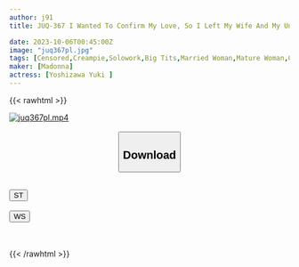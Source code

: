 ```yaml
---
author: j91
title: JUQ-367 I Wanted To Confirm My Love, So I Left My Wife And My Unfaithful Junior Alone For 3 Hours... My NTR Story Of How My Wife Was Stolen From Me With A Total Of 16 Vaginal Cum Shots Without Pulling Out Yuki Yoshizawa

date: 2023-10-06T00:45:00Z
image: "juq367pl.jpg"
tags: [Censored,Creampie,Solowork,Big Tits,Married Woman,Mature Woman,Cuckold	]
maker: [Madonna]
actress: [Yoshizawa Yuki ]
---
```



{{< rawhtml >}}

<div class="video" data-videoid="1x2MQqao42f0Dq">
    <a href="javascript:;">
        <img src="https://my.j91.asia/posts/juq367pl/juq367pl.jpg" width="WIDTH" height="HEIGHT" alt="juq367pl.mp4" loading="lazy">
    </a>
</div>

<script type="text/javascript" src="https://j91.asia/asset/on-demand-st.js"></script>

<br>
  <link rel="stylesheet" href="https://j91.asia/asset/bs5.css">
  
  <center>
  <button class="btn btn-primary" type="button" data-bs-toggle="collapse" data-bs-target=".multi-collapse" aria-expanded="false" aria-controls="multiCollapseExample1 multiCollapseExample2"><h2>Download</h2></button></center>
</p>
<div class="row">
  <div class="col">
    <div class="collapse multi-collapse" id="multiCollapseExample1">
      <div class="card card-body">
	      	      <br>
<div class="buttons">  
<a href="https://streamtape.to/v/1x2MQqao42f0Dq"><button class="btn-hover color-3"><i class="fa fa-download"></i> ST</button></a></div>
    </div>
  </div>
</div>
  <div class="col">
    <div class="collapse multi-collapse" id="multiCollapseExample2">
      <div class="card card-body">
	      <br>
<div class="buttons">
    <a href="https://wolfstream.tv/ajupphn4hobq"><button class="btn-hover color-9"><i class="fa fa-download"></i> WS</button></a></div>
<br><br>
      </div>
    </div>
  </div>
</div>

{{< /rawhtml >}}
